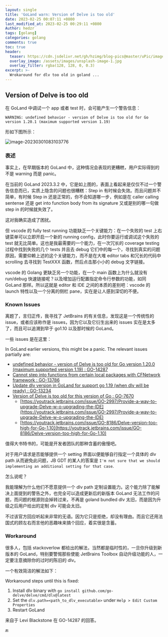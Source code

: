 ```yaml
---
layout: single
title: 'GoLand warn: Version of Delve is too old'
date: 2023-02-25 00:07:11 +0800
last_modified_at: 2023-02-25 00:29:11 +0800
Author: hedzr
tags: [golang]
categories: golang
comments: true
toc: true
header:
  teaser: https://cdn.jsdelivr.net/gh/hzimg/blog-pics@master/uPic/image-20230301083103776.png
  overlay_image: /assets/images/unsplash-image-1.jpg
  overlay_filter: rgba(128, 128, 0, 0.3)
excerpt: >-
  Wrokaround for dlv too old in goland ...
---
```




## Version of Delve is too old

在 GoLand 中调试一个 app 或者 test 时，会可能产生一个警告信息：

```
WARNING: undefined behavior - version of Delve is too old for Go version 1.20.1 (maximum supported version 1.19)
```

形如下图所示：

![image-20230301083103776](https://cdn.jsdelivr.net/gh/hzimg/blog-pics@master/uPic/image-20230301083103776.png)

### 表述

事实上，在早期版本的 GoLand 中，这种情况会表现的更糟糕，用户实际得到的不是 warning 而是 panic。

在当前的 GoLand 2023.3.2 中，它是如上图的，表面上看起来是仅仅不过一个警告信息而已，实质上隐含的问题也很糟糕：Step in 有时候会失效。而且问题并不简单，有时候 Step in 还是正常的，你不会知道哪一步，例如是在 caller calling sentense 还是 get into function body from its signature 又或是别的哪一句做 step in 的时候就失效了。

这对我确实造成了困扰。

但 vscode 的 fully test running 功能缺乏一个关键能力：在一个失败的 test 上右键菜单可以立即开启一个新的 running config，此时你要运行或调试这个失败的 test 就无比简单。这也是我最需要的一个能力，在一次冗长的 coverage testing 过程中找到失败的几个 tests 并且去 debug 它们中的每一个，寻找到真实的问题原因，需要仰赖上述的这个关键能力，而不是在大堆 editor tabs 和冗长的代码中 scrolling 去寻找到 TestXXX 函数，然后点击那小小的 debug 文字链接。

vscode 的 Golang 更缺乏另一个功能，在一个 main 函数上为什么就没有 run/debug 快速链接呢？以及增加运行配置指定命令行参数的功能，如同 GoLand 那样。所以这就是 editor 和 IDE 之间的本质的差别吧：vscode 的 launch 特性以及一个分离的侧栏 pane，实在是让人感到深切的不便。



### Known Issues

离题了，言归正传，我寻找了 JetBrains 的有关信息，发现这是一个传统性的 issue，或者应该称作是 issues，因为它以及它衍生出来的 issues 实在是太多了，而且可以追溯到早于 go1.10 以及那时候的 GoLand。

一些 issues 是在这里：

In GoLand earlier versions, this might be a panic. The relevant issues partially are:

-  [undefined behavior - version of Delve is too old for Go version 1.20.0 (maximum supported version 1.19) : GO-14287](https://youtrack.jetbrains.com/issue/GO-14287) 
-  [Cannot step into functions from certain local packages with CFNetwork framework : GO-13786](https://youtrack.jetbrains.com/issue/GO-13786/Cannot-step-into-functions-from-certain-local-packages-with-CFNetwork-framework) 
-  [Update dlv version in GoLand for support go 1.19 (when dlv will be ready) : GO-13234](https://youtrack.jetbrains.com/issue/GO-13234/Update-dlv-version-in-GoLand-for-support-go-1.19-when-dlv-will-be-ready) 
-  [Version of Delve is too old for this version of Go : GO-7670](https://youtrack.jetbrains.com/issue/GO-7670/Version-of-Delve-is-too-old-for-this-version-of-Go) 
   -  [https://youtrack.jetbrains.com/issue/GO-2997/Provide-a-way-to-upgrade-Delve-w-o-upgrading-the-IDE](https://youtrack.jetbrains.com/issue/GO-2997/Provide-a-way-to-upgrade-Delve-w-o-upgrading-the-IDE) 
   -  [https://youtrack.jetbrains.com/issue/GO-8186/Delve-version-too-high-for-Go-1.10](https://youtrack.jetbrains.com/issue/GO-8186/Delve-version-too-high-for-Go-1.10) 

值得大书特书的，可能是开发者团队的那种含蓄的傲慢吧。

对于用户请求是否能够提供一个 setting 界面以便能够自行指定一个具体的 dlv path 从而避免此问题，JB GDT 的某人的答案是 `I'm not sure that we should implementing an additional setting for that case`.

怎么说呢？

我能理解为什么他们不愿意提供一个 dlv path 定制设置能力。这个能力除了能解决上面提到的警告之外，也完全可以造成更新后的新版本 GoLand 无法工作的问题，而问题的根源则会掉转过来，不再是 goland bundled dlv 太旧，而是因为升级之后用户给出的定制 dlv 可能会太旧。

不过该官方回应听起来非常的无语。因为它只是拒绝，却没有理由。而且它还用法国式的顾左右而言他的恶趣味来搞个回应，着实很是含蓄。

### Workaround

很多人，包括 stackoverlow 都给出的解法，当然都是临时性的，一旦你升级到新版本的 GoLand，特别要警惕那些使能 JetBrains Toolbox 自动升级功能的人，一定要注意摘除你的过时的陈旧的 dlv。

一个有效简洁的解法如下：

Workaround steps until this is fixed:

1. Install dlv binary with `go install github.com/go-delve/delve/cmd/dlv@latest`
2. Set the `dlv.path=<path_to_dlv_executable>` under `Help > Edit Custom Properties`
3. Restart GoLand

来自于 Levi Blackstone 在 GO-14287 的回答。





🔚